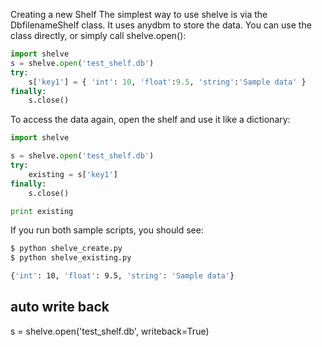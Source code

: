 Creating a new Shelf
The simplest way to use shelve is via the DbfilenameShelf class. It uses anydbm to store the data. You can use the class directly, or simply call shelve.open():
```py
import shelve
s = shelve.open('test_shelf.db')
try:
    s['key1'] = { 'int': 10, 'float':9.5, 'string':'Sample data' }
finally:
    s.close()
```
To access the data again, open the shelf and use it like a dictionary:
```py
import shelve

s = shelve.open('test_shelf.db')
try:
    existing = s['key1']
finally:
    s.close()

print existing
```
If you run both sample scripts, you should see:
```bash
$ python shelve_create.py
$ python shelve_existing.py

{'int': 10, 'float': 9.5, 'string': 'Sample data'}
```

## auto write back
s = shelve.open('test_shelf.db', writeback=True)


